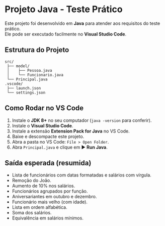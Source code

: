 # Projeto Java - Teste Prático

Este projeto foi desenvolvido em **Java** para atender aos requisitos do teste prático.  
Ele pode ser executado facilmente no **Visual Studio Code**.

## Estrutura do Projeto
```
src/
 ├── model/
 │    ├── Pessoa.java
 │    └── Funcionario.java
 └── Principal.java
.vscode/
 ├── launch.json
 └── settings.json
```

## Como Rodar no VS Code
1. Instale o **JDK 8+** no seu computador (`java -version` para conferir).
2. Instale o **Visual Studio Code**.
3. Instale a extensão **Extension Pack for Java** no VS Code.
4. Baixe e descompacte este projeto.
5. Abra a pasta no VS Code: `File > Open Folder`.
6. Abra `Principal.java` e clique em ▶️ **Run Java**.

## Saída esperada (resumida)
- Lista de funcionários com datas formatadas e salários com vírgula.
- Remoção do João.
- Aumento de 10% nos salários.
- Funcionários agrupados por função.
- Aniversariantes em outubro e dezembro.
- Funcionário mais velho (com idade).
- Lista em ordem alfabética.
- Soma dos salários.
- Equivalência em salários mínimos.
